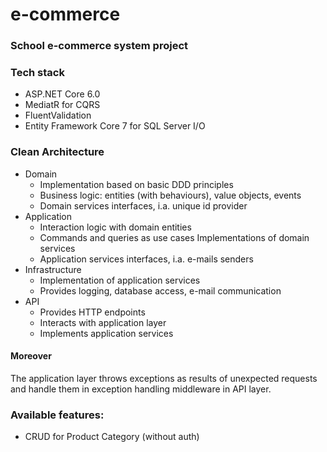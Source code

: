 # e-commerce

### School e-commerce system project 

### Tech stack
- ASP.NET Core 6.0 
- MediatR for CQRS
- FluentValidation
- Entity Framework Core 7 for SQL Server I/O

### Clean Architecture
- Domain 
  - Implementation based on basic DDD principles 
  - Business logic: entities (with behaviours), value objects, events
  - Domain services interfaces, i.a. unique id provider
- Application
  - Interaction logic with domain entities
  - Commands and queries as use cases
  Implementations of domain services
  - Application services interfaces, i.a. e-mails senders
- Infrastructure
  - Implementation of application services
  - Provides logging, database access, e-mail communication
- API
  - Provides HTTP endpoints
  - Interacts with application layer
  - Implements application services

#### Moreover
The application layer throws exceptions as results of unexpected requests and handle them in exception handling middleware in API layer.


### Available features:
- CRUD for Product Category (without auth)
